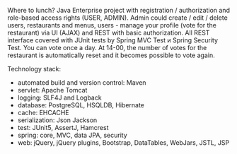 Where to lunch?
Java Enterprise project with registration / authorization and role-based access rights (USER, ADMIN).
Admin could create / edit / delete users, restaurants and menus, users - manage your profile (vote for the restaurant) via UI (AJAX) and REST with basic authorization.
All REST interface covered with JUnit tests by Spring MVC Test и Spring Security Test.
You can vote once a day. At 14-00, the number of votes for the restaurant is automatically reset and it becomes possible to vote again.


Technology stack:
- automated build and version control: Maven
- servlet: Apache Tomcat
- logging: SLF4J and Logback
- database: PostgreSQL, HSQLDB, Hibernate
- cache:  EHCACHE
- serialization: Json Jackson
- test: JUnit5, AssertJ, Hamcrest
- spring: core, MVC, data JPA, security
- web: jQuery, jQuery plugins, Bootstrap, DataTables, WebJars, JSTL, JSP
